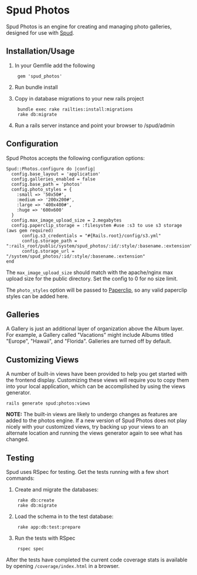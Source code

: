 # Spud Photos

Spud Photos is an engine for creating and managing photo galleries, designed for use with [Spud][1].

## Installation/Usage

1. In your Gemfile add the following

		gem 'spud_photos'

2. Run bundle install
3. Copy in database migrations to your new rails project

		bundle exec rake railties:install:migrations
		rake db:migrate

4. Run a rails server instance and point your browser to /spud/admin

## Configuration

Spud Photos accepts the following configuration options:

	Spud::Photos.configure do |config|
	  config.base_layout = 'application'
	  config.galleries_enabled = false
	  config.base_path = 'photos'
	  config.photo_styles = {
	    :small => '50x50#',
	    :medium => '200x200#',
	    :large => '400x400#',
	    :huge => '600x600'
	  }
	  config.max_image_upload_size = 2.megabytes
	  config.paperclip_storage = :filesystem #use :s3 to use s3 storage (aws gem required)
    	  config.s3_credentials = "#{Rails.root}/config/s3.yml"
    	  config.storage_path = ":rails_root/public/system/spud_photos/:id/:style/:basename.:extension"
    	  config.storage_url = "/system/spud_photos/:id/:style/:basename.:extension"
	end

The `max_image_upload_size` should match with the apache/nginx max upload size for the public directory. Set the config to 0 for no size limit.

The `photo_styles` option will be passed to [Paperclip][2], so any valid paperclip styles can be added here.

## Galleries

A Gallery is just an additional layer of organization above the Album layer. For example, a Gallery called "Vacations" might include Albums titled "Europe", "Hawaii", and "Florida". Galleries are turned off by default. 

## Customizing Views

A number of built-in views have been provided to help you get started with the frontend display. Customizing these views will require you to copy them into your local application, which can be accomplished by using the views generator. 

	rails generate spud:photos:views

__NOTE:__ The built-in views are likely to undergo changes as features are added to the photos engine. If a new version of Spud Photos does not play nicely with your customized views, try backing up your views to an alternate location and running the views generator again to see what has changed. 


[1]:https://github.com/davydotcom/spud_core_admin
[2]:https://github.com/thoughtbot/paperclip

Testing
-----------------

Spud uses RSpec for testing. Get the tests running with a few short commands:

1. Create and migrate the databases:
   
        rake db:create
        rake db:migrate

2. Load the schema in to the test database:

        rake app:db:test:prepare

3. Run the tests with RSpec

        rspec spec

After the tests have completed the current code coverage stats is available by opening ```/coverage/index.html``` in a browser.